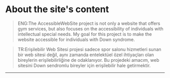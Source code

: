 # About the site's content

>ENG:The AccessibleWebSite project is not only a website that offers gym services, but also focuses on the accessibility of individuals with intellectual special needs. My goal for this project is to make the website accessible for individuals with Down syndrome.

>TR:Erişilebilir Web Sitesi projesi sadece spor salonu hizmetleri sunan bir web sitesi değil, aynı zamanda entelektüel özel ihtiyaçları olan bireylerin erişilebilirliğine de odaklanıyor. Bu projedeki amacım, web sitesini Down sendromlu bireyler için erişilebilir hale getirmektir.
----
